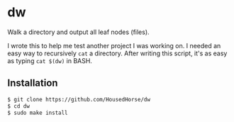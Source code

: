 # dw
Walk a directory and output all leaf nodes (files).

I wrote this to help me test another project I was working on. I needed an easy way to recursively `cat` a directory.
After writing this script, it's as easy as typing `cat $(dw)` in BASH.

## Installation

```bash
$ git clone https://github.com/HousedHorse/dw
$ cd dw
$ sudo make install
```
